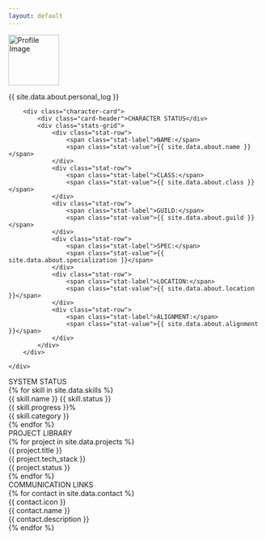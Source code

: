 ```yaml
---
layout: default
---
```


<!-- ABOUT Tab Content -->
<div class="tab-content active" id="about-tab">
    <div class="character-screen">
        <div class="personal-log">
            <div class="profile-section">
                <div class="profile-image">
                    <img src="{{ site.data.about.profile_image | relative_url }}" alt="Profile Image" class="profile-img" width="100" height="100">
                </div>
                <div class="profile-text">
                    <p>{{ site.data.about.personal_log }}</p>
                </div>
            </div>
        </div>
        
        <div class="character-card">
            <div class="card-header">CHARACTER STATUS</div>
            <div class="stats-grid">
                <div class="stat-row">
                    <span class="stat-label">NAME:</span>
                    <span class="stat-value">{{ site.data.about.name }}</span>
                </div>
                <div class="stat-row">
                    <span class="stat-label">CLASS:</span>
                    <span class="stat-value">{{ site.data.about.class }}</span>
                </div>
                <div class="stat-row">
                    <span class="stat-label">GUILD:</span>
                    <span class="stat-value">{{ site.data.about.guild }}</span>
                </div>
                <div class="stat-row">
                    <span class="stat-label">SPEC:</span>
                    <span class="stat-value">{{ site.data.about.specialization }}</span>
                </div>
                <div class="stat-row">
                    <span class="stat-label">LOCATION:</span>
                    <span class="stat-value">{{ site.data.about.location }}</span>
                </div>
                <div class="stat-row">
                    <span class="stat-label">ALIGNMENT:</span>
                    <span class="stat-value">{{ site.data.about.alignment }}</span>
                </div>
            </div>
        </div>
        
    </div>
</div>

<!-- SKILLS Tab Content -->
<div class="tab-content" id="skills-tab">
    <div class="system-dashboard">
        <div class="dashboard-header">SYSTEM STATUS</div>
        <div class="skills-grid">
            {% for skill in site.data.skills %}
            <div class="skill-item">
                <div class="skill-header">
                    <span class="skill-name">{{ skill.name }}</span>
                    <span class="skill-status status-{{ skill.status | downcase }}">{{ skill.status }}</span>
                </div>
                <div class="skill-progress">
                    <div class="progress-bar">
                        <div class="progress-fill" data-width="{{ skill.progress }}"></div>
                    </div>
                    <span class="progress-text">{{ skill.progress }}%</span>
                </div>
                <div class="skill-category">{{ skill.category }}</div>
            </div>
            {% endfor %}
        </div>
    </div>
</div>

<!-- PROJECTS Tab Content -->
<div class="tab-content" id="projects-tab">
    <div class="projects-grid">
        <div class="projects-header">PROJECT LIBRARY</div>
        {% for project in site.data.projects %}
        <div class="project-library-item" onclick="openProjectModal('{{ project.title }}', '{{ project.description }}', '{{ project.tech_stack }}', '{{ project.status }}', '{{ project.github }}', '{{ project.demo }}')">
            <div class="library-item-label">{{ project.title }}</div>
            <div class="library-item-tech">{{ project.tech_stack }}</div>
            <div class="library-item-status status-{{ project.status | downcase }}">{{ project.status }}</div>
        </div>
        {% endfor %}
    </div>
</div>

<!-- CONTACT Tab Content -->
<div class="tab-content" id="contact-tab">
    <div class="contact-panel">
        <div class="panel-header">COMMUNICATION LINKS</div>
        <div class="contact-grid">
            {% for contact in site.data.contact %}
            <div class="contact-card" onclick="handleContactClick('{{ contact.type }}', '{{ contact.value }}')">
                <div class="contact-icon">{{ contact.icon }}</div>
                <div class="contact-info">
                    <div class="contact-name">{{ contact.name }}</div>
                    <div class="contact-desc">{{ contact.description }}</div>
                </div>
            </div>
            {% endfor %}
        </div>
    </div>
</div>